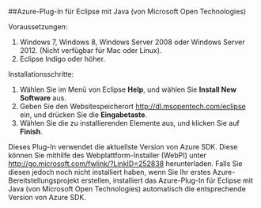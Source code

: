 ##Azure-Plug-In für Eclipse mit Java (von Microsoft Open Technologies)

Voraussetzungen:

1. Windows 7, Windows 8, Windows Server 2008 oder Windows Server 2012. (Nicht verfügbar für Mac oder Linux).
2. Eclipse Indigo oder höher.

Installationsschritte:

1. Wählen Sie im Menü von Eclipse **Help**, und wählen Sie **Install New Software** aus.
2. Geben Sie den Websitespeicherort <http://dl.msopentech.com/eclipse> ein, und drücken Sie die **Eingabetaste**.
3. Wählen Sie die zu installierenden Elemente aus, und klicken Sie auf **Finish**.

Dieses Plug-In verwendet die aktuellste Version von Azure SDK. Diese können Sie mithilfe des Webplattform-Installer (WebPI) unter <http://go.microsoft.com/fwlink/?LinkID=252838> herunterladen. Falls Sie diesen jedoch noch nicht installiert haben, wenn Sie Ihr erstes Azure-Bereitstellungsprojekt erstellen, installiert das Azure-Plug-In für Eclipse mit Java (von Microsoft Open Technologies) automatisch die entsprechende Version von Azure SDK.

<!---HONumber=July15_HO3-->